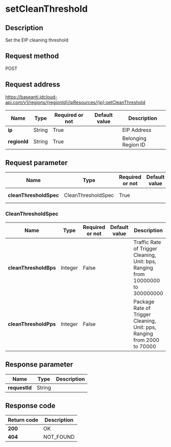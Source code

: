 # setCleanThreshold


## Description
Set the EIP cleaning threshold

## Request method
POST

## Request address
https://baseanti.jdcloud-api.com/v1/regions/{regionId}/ipResources/{ip}:setCleanThreshold

|Name|Type|Required or not|Default value|Description|
|---|---|---|---|---|
|**ip**|String|True| |EIP Address|
|**regionId**|String|True| |Belonging Region ID|

## Request parameter
|Name|Type|Required or not|Default value|Description|
|---|---|---|---|---|
|**cleanThresholdSpec**|CleanThresholdSpec|True| |cc Parameter|

### CleanThresholdSpec
|Name|Type|Required or not|Default value|Description|
|---|---|---|---|---|
|**cleanThresholdBps**|Integer|False| |Traffic Rate of Trigger Cleaning, Unit: bps, Ranging from 10000000 to 300000000|
|**cleanThresholdPps**|Integer|False| |Package Rate of Trigger Cleaning, Unit: pps, Ranging from 2000 to 70000|

## Response parameter
|Name|Type|Description|
|---|---|---|
|**requestId**|String| |



## Response code
|Return code|Description|
|---|---|
|**200**|OK|
|**404**|NOT_FOUND|
